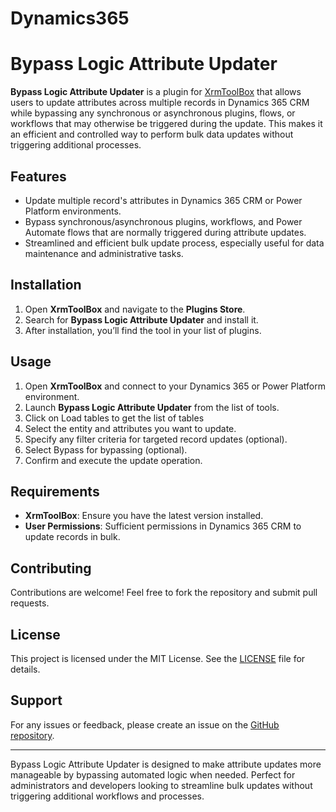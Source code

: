 # Dynamics365
# Bypass Logic Attribute Updater

**Bypass Logic Attribute Updater** is a plugin for [XrmToolBox](https://www.xrmtoolbox.com/) that allows users to update attributes across multiple records in Dynamics 365 CRM while bypassing any synchronous or asynchronous plugins, flows, or workflows that may otherwise be triggered during the update. This makes it an efficient and controlled way to perform bulk data updates without triggering additional processes.

## Features
- Update multiple record's attributes in Dynamics 365 CRM or Power Platform environments.
- Bypass synchronous/asynchronous plugins, workflows, and Power Automate flows that are normally triggered during attribute updates.
- Streamlined and efficient bulk update process, especially useful for data maintenance and administrative tasks.

## Installation
1. Open **XrmToolBox** and navigate to the **Plugins Store**.
2. Search for **Bypass Logic Attribute Updater** and install it.
3. After installation, you’ll find the tool in your list of plugins.

## Usage
1. Open **XrmToolBox** and connect to your Dynamics 365 or Power Platform environment.
2. Launch **Bypass Logic Attribute Updater** from the list of tools.
3. Click on Load tables to get the list of tables
4. Select the entity and attributes you want to update.
5. Specify any filter criteria for targeted record updates (optional).
6. Select Bypass for bypassing (optional).
7. Confirm and execute the update operation.

## Requirements
- **XrmToolBox**: Ensure you have the latest version installed.
- **User Permissions**: Sufficient permissions in Dynamics 365 CRM to update records in bulk.

## Contributing
Contributions are welcome! Feel free to fork the repository and submit pull requests.

## License
This project is licensed under the MIT License. See the [LICENSE](LICENSE) file for details.

## Support
For any issues or feedback, please create an issue on the [GitHub repository](https://github.com/NareshD365/Dynamics365).

---

Bypass Logic Attribute Updater is designed to make attribute updates more manageable by bypassing automated logic when needed. Perfect for administrators and developers looking to streamline bulk updates without triggering additional workflows and processes.
